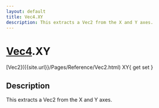 ```yaml
---
layout: default
title: Vec4.XY
description: This extracts a Vec2 from the X and Y axes.
---
```

# [Vec4]({{site.url}}/Pages/Reference/Vec4.html).XY

<div class='signature' markdown='1'>
[Vec2]({{site.url}}/Pages/Reference/Vec2.html) XY{ get set }
</div>

## Description
This extracts a Vec2 from the X and Y axes.

